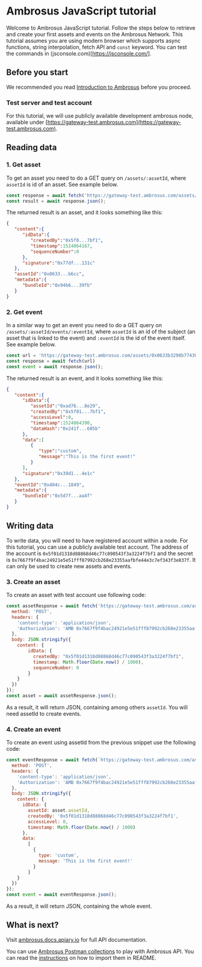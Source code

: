 # Ambrosus JavaScript tutorial

Welcome to Ambrosus JavaScript tutorial. Follow the steps below to retrieve and create your first assets and events on the Ambrosus Network. This tutorial assumes you are using modern browser which supports async functions, string interpolation, fetch API and `const` keyword. You can test the commands in (jsconsole.com)[https://jsconsole.com/].

## Before you start

We recommended you read [Introduction to Ambrosus](https://github.com/ambrosus/ambrosus-node/blob/master/docs/introduction.md) before you proceed.

### Test server and test account
For this tutorial, we will use publicly available development ambrosus node, available under [https://gateway-test.ambrosus.com](https://gateway-test.ambrosus.com).

## Reading data

### 1. Get asset
To get an asset you need to do a GET query on `/assets/:assetId`, where `assetId` is id of an asset. See example below.

```js
const response = await fetch('https://gateway-test.ambrosus.com/assets/0x0633b3298b774302983527160fd2b4a869976c98b22c96503995bc3ee8a4b6cc');
const result = await response.json();
```

The returned result is an asset, and it looks something like this:
```json
{
   "content":{  
      "idData":{
         "createdBy":"0x5f0...7bf1",
         "timestamp":1524064167,
         "sequenceNumber":0
      },
      "signature":"0x77df...131c"
   },
   "assetId":"0x0633...b6cc",
   "metadata":{
      "bundleId":"0x94b6...39fb"
   }
}
```

### 2. Get event
In a similar way to get an event you need to do a GET query on `/assets/:assetId/events/:eventId`, where `assetId` is an id of the subject (an asset that is linked to the event) and `:eventId` is the id of the event itself. See example below.

```js
const url = 'https://gateway-test.ambrosus.com/assets/0x0633b3298b774302983527160fd2b4a869976c98b22c96503995bc3ee8a4b6cc/events/0x404ca30c026400cf0a24941a883343340bf15c2b3f38c3316b9c460c507d1849'
const response = await fetch(url)
const event = await response.json();
```

The returned result is an event, and it looks something like this:
```json
{
   "content":{
      "idData":{
         "assetId":"0xad76...8e29",
         "createdBy":"0x5f01...7bf1",
         "accessLevel":0,
         "timestamp":1524064390,
         "dataHash":"0x241f...685b"
      },
      "data":[
         {
            "type":"custom",
            "message":"This is the first event!"
         }
      ],
      "signature":"0x39d1...4e1c"
   },
   "eventId":"0x404c...1849",
   "metadata":{
      "bundleId":"0x5d7f...aa4f"
   }
}
```

## Writing data
To write data, you will need to have registered account within a node. For this tutorial, you can use a publicly available test account. The address of the account is `0x5f01d1318d88868d46c77c090543f3a3224f7bf1` and the secret is `0x7667f9f4bac24921e5e51fff87992cb268e23355aafbfe44e3c7ef343f3e837f`. It can only be used to create new assets and events.

### 3. Create an asset
To create an asset with test account use following code:

```js
const assetResponse = await fetch('https://gateway-test.ambrosus.com/assets', {
  method: 'POST',
  headers: {
    'content-type': 'application/json',
    'Authorization': 'AMB 0x7667f9f4bac24921e5e51fff87992cb268e23355aafbfe44e3c7ef343f3e837f'
  },  
  body: JSON.stringify({
    content: {
        idData: {
          createdBy: "0x5f01d1318d88868d46c77c090543f3a3224f7bf1",
          timestamp: Math.floor(Date.now() / 1000),
          sequenceNumber: 0
        }
    }
  })
});
const asset = await assetResponse.json();
```

As a result, it will return JSON, containing among others `assetId`. You will need assetId to create events.

### 4. Create an event

To create an event using assetId from the previous snippet use the following code:

```js
const eventResponse = await fetch(`https://gateway-test.ambrosus.com/assets/${asset.assetId}/events`, {
  method: 'POST',
  headers: {
    'content-type': 'application/json',
    'Authorization': 'AMB 0x7667f9f4bac24921e5e51fff87992cb268e23355aafbfe44e3c7ef343f3e837f'
  },
  body: JSON.stringify({
    content: {
      idData: {
        assetId: asset.assetId,
        createdBy: '0x5f01d1318d88868d46c77c090543f3a3224f7bf1',
        accessLevel: 0,
        timestamp: Math.floor(Date.now() / 1000)
      },
      data:
        [
          {
            type: 'custom',
            message: 'This is the first event!'
          }
        ]
    }
  })
});
const event = await eventResponse.json();
```

As a result, it will return JSON, containing the whole event.

## What is next?
Visit [ambrosus.docs.apiary.io](https://ambrosus.docs.apiary.io/) for full API documentation.

You can use [Ambrosus Postman collections](https://github.com/ambrosus/ambrosus-node/tree/master/postman) to play with Ambrosus API. You can read the [instructions](https://github.com/ambrosus/ambrosus-node#postman-collections) on how to import them in README.
